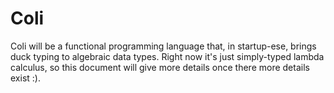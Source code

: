 # Coli

Coli will be a functional programming language that, in startup-ese, brings duck typing to algebraic data types. Right now it's just simply-typed lambda calculus, so this document will give more details once there more details exist :).
